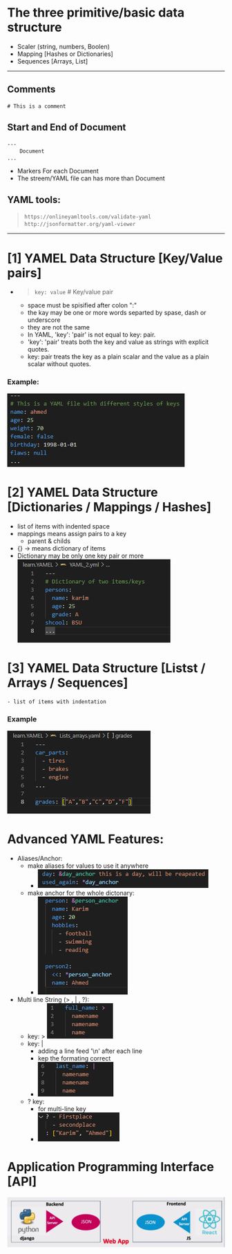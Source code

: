 # The three primitive/basic data structure 

- Scaler (string, numbers, Boolen)
- Mapping [Hashes or Dictionaries]
- Sequences [Arrays, List] 

----------------------------------

## Comments
    # This is a comment

## Start and End of Document
    ---
        Document
    ...
   - Markers For each Document
   - The streem/YAML file can has more than Document  

## YAML tools:

> ``https://onlineyamltools.com/validate-yaml``
> ``http://jsonformatter.org/yaml-viewer``

-----------
# [1] YAMEL Data Structure [Key/Value pairs]
   - > ``key: value``   # Key/value pair 
        - space must be spisified after colon ":" 
        - the kay may be one or more words separted by spase, dash or underscore  
        - they are not the same 

        * In YAML, 'key': 'pair' is not equal to key: pair.
        * 'key': 'pair' treats both the key and value as strings with explicit quotes.
        * key: pair treats the key as a plain scalar and the value as a plain scalar without quotes.
### Example:
![key: pair](screens/image-1.png)

# [2] YAMEL Data Structure [Dictionaries / Mappings / Hashes]

   - list of items with indented space
   - mappings means assign pairs to a key
     - parent & childs
   - {} ->  means dictionary of items
   - Dictionary may be only one key pair or more 
![Mappings](screens/image.png)
        

# [3] YAMEL Data Structure [Listst / Arrays / Sequences]
    - list of items with indentation 
### Example
![Lists](screens/image-2.png) 



# Advanced YAML Features:
- Aliases/Anchor:
   - make aliases for values to use it anywhere
	   * ![alias](screens/image-7.png)
	- make anchor for the whole dictonary:
		* ![alt text](screens/image-8.png)
- Multi line String (> , | , ?): 
   - key: > 
      ![alt text](screens/image-3.png)
   - key: |  
      * adding a line feed '\n' after each line 
      * kep the formating correct
      * ![alt text](screens/image-4.png)
   - ? key:
      * for multi-line key
      * ![alt text](screens/image-5.png)	
	

# Application Programming Interface [API]
![API](screens/image-9.png)

